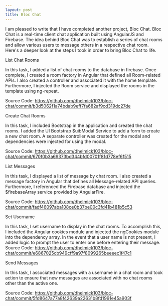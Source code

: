 ```yaml
---
layout: post
title: Bloc Chat
---
```


I am pleased to write that I have completed another project, Bloc Chat.  Bloc Chat is a real-time client chat application built using AngularJS and Firebase.  The idea behind Bloc Chat was to establish a series of chat rooms and allow various users to message others in a respective chat room.  Here's a deeper look at the steps I took in order to bring Bloc Chat to life.  

List Chat Rooms

In this task, I added a list of chat rooms to the database in firebase.  Once complete, I created a room factory in Angular that defined all Room-related APIs.  I also created a controller and associated it with the home template.  Furthermore, I injected the Room service and displayed the rooms in the template using ng-repeat.  

Source Code: https://github.com/dhelmick103/bloc-chat/commit/b3d5062f1a74bdab9eff7fa682af9cd319dc27de

Create Chat Rooms

In this task, I included Bootstrap in the application and created the chat rooms.  I added the UI Bootstrap $uibModal Service to add a form to create a new chat room.  A separate controller was created for the modal and dependencies were injected for using the modal.  

Source Code: https://github.com/dhelmick103/bloc-chat/commit/670f0b3a69373bd344bfd00701f81d778ef6f515

List Messages

In this task, I displayed a list of message by chat room.  I also created a message factory in Angular that defines all Message-related API queries.  Furthermore, I referenced the Firebase database and injected the $firebaseArray service provided by AngularFire.  

Source Code: https://github.com/dhelmick103/bloc-chat/commit/fadf46097aba108ce0b37be00c3fd41b481b5c53

Set Username

In this task, I set username to display in the chat rooms.  To accomplish this, I included the Angular cookies module and injected the ngCookies module into the dependency array.  In the event that a user name is not present, I added logic to prompt the user to enter one before entering their message.  
Source Code: https://github.com/dhelmick103/bloc-chat/commit/e6867025cb949cff9a97f8099265beeeec1f47c1

Send Messages

In this task, I associated messages with a username in a chat room and took action to ensure that new messages are associated with no chat rooms other than the active one.
 
Source Code: https://github.com/dhelmick103/bloc-chat/commit/5fd8647a77a8f42639a22631b8fd1991e45a903f
